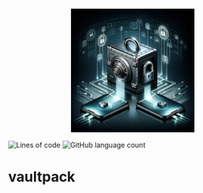 <p align="center">
  <img src="./logo/vault.webp" width=250 />
</p>

![Lines of code](https://img.shields.io/tokei/lines/github/denstuk/vaultpack?label=Total)
![GitHub language count](https://img.shields.io/github/languages/count/denstuk/vaultpack?label=Languages)

# vaultpack
